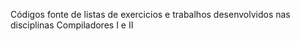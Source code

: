 Códigos fonte de listas de exercicios e trabalhos desenvolvidos nas disciplinas Compiladores I e II
